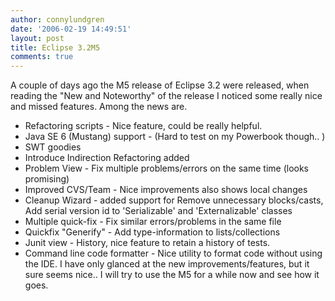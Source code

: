```yaml
---
author: connylundgren
date: '2006-02-19 14:49:51'
layout: post
title: Eclipse 3.2M5
comments: true
---
```


A couple of days ago the M5 release of Eclipse 3.2 were released, when reading
the "New and Noteworthy" of the release I noticed some really nice and missed
features. Among the news are.

  * Refactoring scripts - Nice feature, could be really helpful. 
  * Java SE 6 (Mustang) support - (Hard to test on my Powerbook though.. ) 
  * SWT goodies 
  * Introduce Indirection Refactoring added 
  * Problem View - Fix multiple problems/errors on the same time (looks promising) 
  * Improved CVS/Team - Nice improvements also shows local changes 
  * Cleanup Wizard - added support for Remove unnecessary blocks/casts, Add serial version id to 'Serializable' and 'Externalizable' classes 
  * Multiple quick-fix - Fix similar errors/problems in the same file 
  * Quickfix "Generify" - Add type-information to lists/collections 
  * Junit view - History, nice feature to retain a history of tests. 
  * Command line code formatter - Nice utility to format code without using the IDE. I have only glanced at the new improvements/features, but it sure seems nice.. I will try to use the M5 for a while now and see how it goes.

